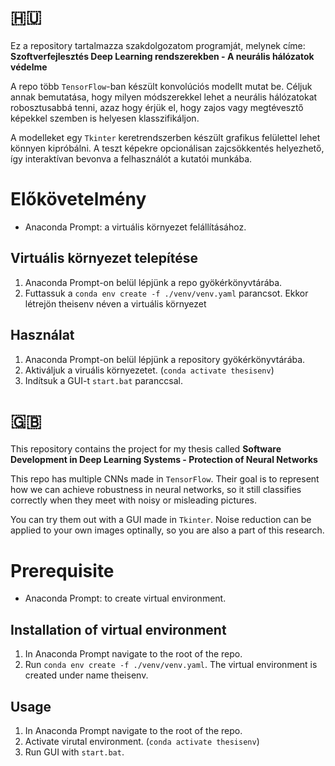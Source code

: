 # :hungary:
Ez a repository tartalmazza szakdolgozatom programját, melynek címe: **Szoftverfejlesztés Deep Learning rendszerekben - A neurális hálózatok védelme**

A repo több `TensorFlow`-ban készült konvolúciós modellt mutat be. Céljuk annak bemutatása, hogy milyen módszerekkel lehet a neurális hálózatokat robosztusabbá tenni, azaz hogy érjük el, hogy zajos vagy megtévesztő képekkel szemben is helyesen klasszifikáljon.

A modelleket egy `Tkinter` keretrendszerben készült grafikus felülettel lehet könnyen kipróbálni. A teszt képekre opcionálisan zajcsökkentés helyezhető, így interaktívan bevonva a felhasználót a kutatói munkába. 

# Előkövetelmény
- Anaconda Prompt: a virtuális környezet felállításához.

## Virtuális környezet telepítése
1. Anaconda Prompt-on belül lépjünk a repo gyökérkönyvtárába.
2. Futtassuk a `conda env create -f ./venv/venv.yaml` parancsot. Ekkor létrejön theisenv néven a virtuális környezet

## Használat
1. Anaconda Prompt-on belül lépjünk a repository gyökérkönyvtárába.
2. Aktiváljuk a viruális környezetet. (`conda activate thesisenv`)
3. Indítsuk a GUI-t `start.bat` paranccsal.

# :uk:
This repository contains the project for my thesis called **Software Development in Deep Learning Systems - Protection of Neural Networks**

This repo has multiple CNNs made in `TensorFlow`. Their goal is to represent how we can achieve robustness in neural networks, so it still classifies correctly when they meet with noisy or misleading pictures.

You can try them out with a GUI made in `Tkinter`. Noise reduction can be applied to your own images optinally, so you are also a part of this research.

# Prerequisite
- Anaconda Prompt: to create virtual environment.

## Installation of virtual environment
1. In Anaconda Prompt navigate to the root of the repo.
2. Run `conda env create -f ./venv/venv.yaml`. The virtual environment is created under name theisenv.

## Usage
1. In Anaconda Prompt navigate to the root of the repo.
2. Activate virutal environment. (`conda activate thesisenv`)
3. Run GUI with `start.bat`.
